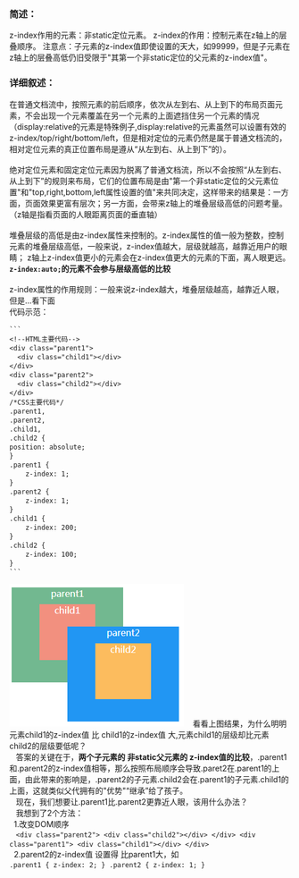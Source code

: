 ### 简述：
z-index作用的元素：非static定位元素。
z-index的作用：控制元素在z轴上的层叠顺序。
注意点：子元素的z-index值即使设置的天大，如99999，但是子元素在z轴上的层叠高低仍旧受限于"其第一个非static定位的父元素的z-index值"。


### 详细叙述：
在普通文档流中，按照元素的前后顺序，依次从左到右、从上到下的布局页面元素，不会出现一个元素覆盖在另一个元素的上面遮挡住另一个元素的情况（display:relative的元素是特殊例子,display:relative的元素虽然可以设置有效的z-index/top/right/bottom/left，但是相对定位的元素仍然是属于普通文档流的，相对定位元素的真正位置布局是遵从“从左到右、从上到下”的）。
<br/>
<br/>
绝对定位元素和固定定位元素因为脱离了普通文档流，所以不会按照“从左到右、从上到下”的规则来布局，它们的位置布局是由"第一个非static定位的父元素位置"和"top,right,bottom,left属性设置的值"来共同决定，这样带来的结果是：一方面，页面效果更富有层次；另一方面，会带来z轴上的堆叠层级高低的问题考量。
（z轴是指看页面的人眼距离页面的垂直轴）
<br/>
<br/>
堆叠层级的高低是由z-index属性来控制的。z-index属性的值一般为整数，控制元素的堆叠层级高低，一般来说，z-index值越大，层级就越高，越靠近用户的眼睛；
z轴上z-index值更小的元素会在z-index值更大的元素的下面，离人眼更远。 **`z-index:auto;`的元素不会参与层级高低的比较**
<br/>
<br/>
z-index属性的作用规则：一般来说z-index越大，堆叠层级越高，越靠近人眼，但是...看下面
<br/>
  代码示范：
  <br/>
  
    ```    
    <!--HTML主要代码-->
    <div class="parent1">
      <div class="child1"></div>
    </div>
    <div class="parent2">
      <div class="child2"></div>
    </div>
    /*CSS主要代码*/
	.parent1,
	.parent2,
	.child1,
	.child2 {
	position: absolute;      
	}
	.parent1 {
		z-index: 1;
	}
	.parent2 {
		z-index: 1;
	}
	.child1 {
		z-index: 200;
	}
	.child2 {
		z-index: 100;
	}
    ```

 ![结果如图，注意元素的层叠顺序](https://github.com/yahayw/Blog/blob/master/blog-imgs/z-index.PNG)
    看看上图结果，为什么明明 元素child1的z-index值 比 child1的z-index值 大,元素child1的层级却比元素child2的层级要低呢？
    <br/>
    答案的关键在于，**两个子元素的 非static父元素的 z-index值的比较**，.parent1和.parent2的z-index值相等，那么按照布局顺序会导致.paret2在.parent1的上面，由此带来的影响是，.parent2的子元素.child2会在.parent1的子元素.child1的上面，这就类似父代拥有的"优势"“继承”给了孩子。
    <br/>
    现在，我们想要让.parent1比.parent2更靠近人眼，该用什么办法？
    <br/>
    我想到了2个方法：
    <br/>
    1.改变DOM顺序
    <br/>
    ```
    <div class="parent2">
      <div class="child2"></div>
    </div>
    <div class="parent1">
      <div class="child1"></div>
    </div>
    ```
    <br/>
    2.parent2的z-index值 设置得 比parent1大，如
    <br/>
    ```
    .parent1 {
       z-index: 2;
    }
    .parent2 {
       z-index: 1;
    }
    ```
    <br/>
